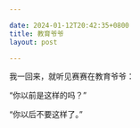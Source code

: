 ```yaml
---

date: 2024-01-12T20:42:35+0800
title: 教育爷爷
layout: post

---
```


我一回来，就听见赛赛在教育爷爷：

“你以前是这样的吗？”

“你以后不要这样了。”
